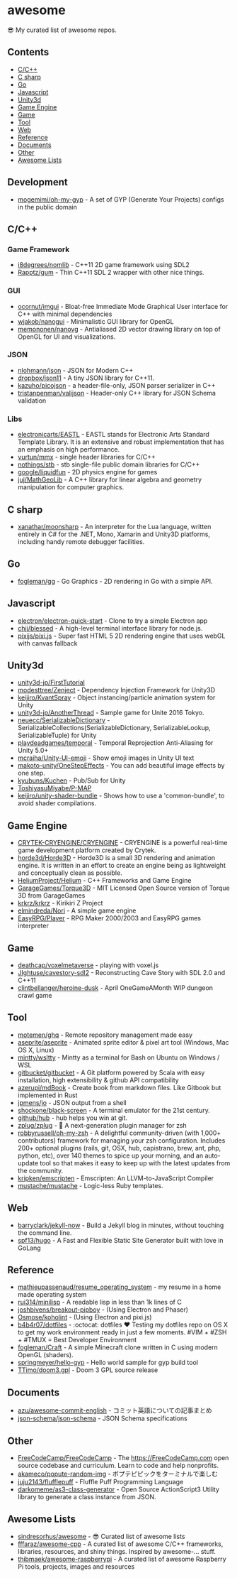 # awesome
:sunglasses: My curated list of awesome repos.

## Contents
- [C/C++](#cc)
- [C sharp](#c-sharp)
- [Go](#go)
- [Javascript](#javascript)
- [Unity3d](#unity3d)
- [Game Engine](#game-engine)
- [Game](#game)
- [Tool](#tool)
- [Web](#web)
- [Reference](#reference)
- [Documents](#documents)
- [Other](#other)
- [Awesome Lists](#awesome-lists)

## Development
- [mogemimi/oh-my-gyp](https://github.com/mogemimi/oh-my-gyp) - A set of GYP (Generate Your Projects) configs in the public domain

## C/C++
### Game Framework
- [i8degrees/nomlib](https://github.com/i8degrees/nomlib) - C++11 2D game framework using SDL2
- [Rapptz/gum](https://github.com/Rapptz/gum) - Thin C++11 SDL 2 wrapper with other nice things.

### GUI
- [ocornut/imgui](https://github.com/ocornut/imgui) - Bloat-free Immediate Mode Graphical User interface for C++ with minimal dependencies
- [wjakob/nanogui](https://github.com/wjakob/nanogui) - Minimalistic GUI library for OpenGL
- [memononen/nanovg](https://github.com/memononen/nanovg) - Antialiased 2D vector drawing library on top of OpenGL for UI and visualizations.

### JSON
- [nlohmann/json](https://github.com/nlohmann/json) - JSON for Modern C++
- [dropbox/json11](https://github.com/dropbox/json11) - A tiny JSON library for C++11.
- [kazuho/picojson](https://github.com/kazuho/picojson) - a header-file-only, JSON parser serializer in C++
- [tristanpenman/valijson](https://github.com/tristanpenman/valijson) - Header-only C++ library for JSON Schema validation

### Libs
- [electronicarts/EASTL](https://github.com/electronicarts/EASTL) - EASTL stands for Electronic Arts Standard Template Library. It is an extensive and robust implementation that has an emphasis on high performance.
- [vurtun/mmx](https://github.com/vurtun/mmx) - single header libraries for C/C++
- [nothings/stb](https://github.com/nothings/stb) - stb single-file public domain libraries for C/C++
- [google/liquidfun](https://github.com/google/liquidfun) - 2D physics engine for games
- [juj/MathGeoLib](https://github.com/juj/MathGeoLib) - A C++ library for linear algebra and geometry manipulation for computer graphics.

## C sharp
- [xanathar/moonsharp](https://github.com/xanathar/moonsharp) - An interpreter for the Lua language, written entirely in C# for the .NET, Mono, Xamarin and Unity3D platforms, including handy remote debugger facilities.

## Go
- [fogleman/gg](https://github.com/fogleman/gg) - Go Graphics - 2D rendering in Go with a simple API.

## Javascript
- [electron/electron-quick-start](https://github.com/electron/electron-quick-start) - Clone to try a simple Electron app
- [chjj/blessed](https://github.com/chjj/blessed) - A high-level terminal interface library for node.js.
- [pixijs/pixi.js](https://github.com/pixijs/pixi.js) - Super fast HTML 5 2D rendering engine that uses webGL with canvas fallback

## Unity3d
- [unity3d-jp/FirstTutorial](https://github.com/unity3d-jp/FirstTutorial)
- [modesttree/Zenject](https://github.com/modesttree/Zenject) - Dependency Injection Framework for Unity3D
- [keijiro/KvantSpray](https://github.com/keijiro/KvantSpray) - Object instancing/particle animation system for Unity
- [unity3d-jp/AnotherThread](https://github.com/unity3d-jp/AnotherThread) - Sample game for Unite 2016 Tokyo.
- [neuecc/SerializableDictionary](https://github.com/neuecc/SerializableDictionary) - SerializableCollections(SerializableDictionary, SerializableLookup, SerializableTuple) for Unity
- [playdeadgames/temporal](https://github.com/playdeadgames/temporal) - Temporal Reprojection Anti-Aliasing for Unity 5.0+
- [mcraiha/Unity-UI-emoji](https://github.com/mcraiha/Unity-UI-emoji) - Show emoji images in Unity UI text
- [makoto-unity/OneStepEffects](https://github.com/makoto-unity/OneStepEffects) - You can add beautiful image effects by one step.
- [kyubuns/Kuchen](https://github.com/kyubuns/Kuchen) - Pub/Sub for Unity
- [ToshiyasuMiyabe/P-MAP](https://github.com/ToshiyasuMiyabe/P-MAP)
- [keijiro/unity-shader-bundle](https://github.com/keijiro/unity-shader-bundle) - Shows how to use a 'common-bundle', to avoid shader compilations.

## Game Engine
- [CRYTEK-CRYENGINE/CRYENGINE](https://github.com/CRYTEK-CRYENGINE/CRYENGINE) - CRYENGINE is a powerful real-time game development platform created by Crytek.
- [horde3d/Horde3D](https://github.com/horde3d/Horde3D) - Horde3D is a small 3D rendering and animation engine. It is written in an effort to create an engine being as lightweight and conceptually clean as possible.
- [HeliumProject/Helium](https://github.com/HeliumProject/Helium) - C++ Frameworks and Game Engine
- [GarageGames/Torque3D](https://github.com/GarageGames/Torque3D) - MIT Licensed Open Source version of Torque 3D from GarageGames
- [krkrz/krkrz](https://github.com/krkrz/krkrz) - Kirikiri Z Project
- [elmindreda/Nori](https://github.com/elmindreda/Nori) - A simple game engine
- [EasyRPG/Player](https://github.com/EasyRPG/Player) - RPG Maker 2000/2003 and EasyRPG games interpreter

## Game
- [deathcap/voxelmetaverse](https://github.com/deathcap/voxelmetaverse) - playing with voxel.js
- [JIghtuse/cavestory-sdl2](https://github.com/JIghtuse/cavestory-sdl2) - Reconstructing Cave Story with SDL 2.0 and C++11
- [clintbellanger/heroine-dusk](https://github.com/clintbellanger/heroine-dusk) - April OneGameAMonth WIP dungeon crawl game

## Tool
- [motemen/ghq](https://github.com/motemen/ghq) - Remote repository management made easy
- [aseprite/aseprite](https://github.com/aseprite/aseprite) - Animated sprite editor & pixel art tool (Windows, Mac OS X, Linux)
- [mintty/wsltty](https://github.com/mintty/wsltty) - Mintty as a terminal for Bash on Ubuntu on Windows / WSL
- [gitbucket/gitbucket](https://github.com/gitbucket/gitbucket) - A Git platform powered by Scala with easy installation, high extensibility & github API compatibility
- [azerupi/mdBook](https://github.com/azerupi/mdBook) - Create book from markdown files. Like Gitbook but implemented in Rust
- [jpmens/jo](https://github.com/jpmens/jo) - JSON output from a shell
- [shockone/black-screen](https://github.com/shockone/black-screen) - A terminal emulator for the 21st century.
- [github/hub](https://github.com/github/hub) - hub helps you win at git.
- [zplug/zplug](https://github.com/zplug/zplug) - :hibiscus: A next-generation plugin manager for zsh
- [robbyrussell/oh-my-zsh](https://github.com/robbyrussell/oh-my-zsh) - A delightful community-driven (with 1,000+ contributors) framework for managing your zsh configuration. Includes 200+ optional plugins (rails, git, OSX, hub, capistrano, brew, ant, php, python, etc), over 140 themes to spice up your morning, and an auto-update tool so that makes it easy to keep up with the latest updates from the community.
- [kripken/emscripten](https://github.com/kripken/emscripten) - Emscripten: An LLVM-to-JavaScript Compiler
- [mustache/mustache](https://github.com/mustache/mustache) - Logic-less Ruby templates.

## Web
- [barryclark/jekyll-now](https://github.com/barryclark/jekyll-now) - Build a Jekyll blog in minutes, without touching the command line.
- [spf13/hugo](https://github.com/spf13/hugo) - A Fast and Flexible Static Site Generator built with love in GoLang

## Reference
- [mathieupassenaud/resume_operating_system](https://github.com/mathieupassenaud/resume_operating_system) - my resume in a home made operating system
- [rui314/minilisp](https://github.com/rui314/minilisp) - A readable lisp in less than 1k lines of C
- [joshbivens/breakout-pipboy](https://github.com/joshbivens/breakout-pipboy) - (Using Electron and Phaser)
- [Osmose/koholint](https://github.com/Osmose/koholint) - (Using Electron and pixi.js)
- [b4b4r07/dotfiles](https://github.com/b4b4r07/dotfiles) - :octocat: dotfiles ❤ Testing my dotfiles repo on OS X to get my work environment ready in just a few moments. #VIM + #ZSH + #TMUX = Best Developer Environment
- [fogleman/Craft](https://github.com/fogleman/Craft) - A simple Minecraft clone written in C using modern OpenGL (shaders).
- [springmeyer/hello-gyp](https://github.com/springmeyer/hello-gyp) - Hello world sample for gyp build tool
- [TTimo/doom3.gpl](https://github.com/TTimo/doom3.gpl) - Doom 3 GPL source release

## Documents
- [azu/awesome-commit-english](https://github.com/azu/awesome-commit-english) - コミット英語についての記事まとめ
- [json-schema/json-schema](https://github.com/json-schema/json-schema) - JSON Schema specifications

## Other
- [FreeCodeCamp/FreeCodeCamp](https://github.com/FreeCodeCamp/FreeCodeCamp) - The https://FreeCodeCamp.com open source codebase and curriculum. Learn to code and help nonprofits.
- [akameco/popute-random-img](akameco/popute-random-img) - ポプテピピックをターミナルで楽しむ
- [juju2143/flufflepuff](https://github.com/juju2143/flufflepuff) - Fluffle Puff Programming Language
- [darkomeme/as3-class-generator](https://github.com/darkomeme/as3-class-generator) - Open Source ActionScript3 Utility library to generate a class instance from JSON.

## Awesome Lists
- [sindresorhus/awesome](https://github.com/sindresorhus/awesome) - :sunglasses: Curated list of awesome lists
- [fffaraz/awesome-cpp](https://github.com/fffaraz/awesome-cpp) - A curated list of awesome C/C++ frameworks, libraries, resources, and shiny things. Inspired by awesome-... stuff.
- [thibmaek/awesome-raspberrypi](https://github.com/thibmaek/awesome-raspberrypi) - A curated list of awesome Raspberry Pi tools, projects, images and resources
